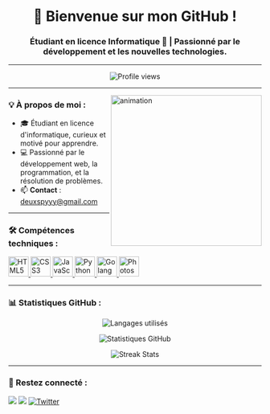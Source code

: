 <h1 align="center">👋 Bienvenue sur mon GitHub !</h1>
<h3 align="center">Étudiant en licence Informatique 🌟 | Passionné par le développement et les nouvelles technologies.</h3>

---

<p align="center">
  <img src="https://komarev.com/ghpvc/?username=2spy&label=Visiteurs&color=0e75b6&style=flat" alt="Profile views"/>
</p>

---

<img align="right" src="https://github.com/Adam-pw/Adam-pw/blob/main/animation_500_kxa883sd.gif" alt="animation" width="300"/>

### 💡 À propos de moi :
- 🎓 Étudiant en licence d'informatique, curieux et motivé pour apprendre.
- 💻 Passionné par le développement web, la programmation, et la résolution de problèmes.
- 📫 **Contact** : deuxspyyy@gmail.com

---

### 🛠️ Compétences techniques :
<p align="left">
  <!-- HTML -->
  <a href="https://www.w3.org/html/" target="_blank" rel="noreferrer">
    <img src="https://cdn.jsdelivr.net/gh/devicons/devicon/icons/html5/html5-original.svg" alt="HTML5" width="40" height="40"/>
  </a>
  <!-- CSS -->
  <a href="https://www.w3schools.com/css/" target="_blank" rel="noreferrer">
    <img src="https://cdn.jsdelivr.net/gh/devicons/devicon/icons/css3/css3-original.svg" alt="CSS3" width="40" height="40"/>
  </a>
  <!-- JavaScript -->
  <a href="https://developer.mozilla.org/en-US/docs/Web/JavaScript" target="_blank" rel="noreferrer">
    <img src="https://cdn.jsdelivr.net/gh/devicons/devicon/icons/javascript/javascript-original.svg" alt="JavaScript" width="40" height="40"/>
  </a>
  <!-- Python -->
  <a href="https://www.python.org/" target="_blank" rel="noreferrer">
    <img src="https://cdn.jsdelivr.net/gh/devicons/devicon/icons/python/python-original.svg" alt="Python" width="40" height="40"/>
  </a>
  <!-- GoLang -->
  <a href="https://go.dev/" target="_blank" rel="noreferrer">
    <img src="https://cdn.jsdelivr.net/gh/devicons/devicon/icons/go/go-original.svg" alt="Golang" width="40" height="40"/>
  </a>
  <!-- Photoshop -->
  <a href="https://www.adobe.com/products/photoshop.html" target="_blank" rel="noreferrer">
    <img src="https://cdn.jsdelivr.net/gh/devicons/devicon/icons/photoshop/photoshop-plain.svg" alt="Photoshop" width="40" height="40"/>
  </a>
</p>

---

### 📊 Statistiques GitHub :
<p align="center">
  <img align="center" src="https://github-readme-stats.vercel.app/api/top-langs?username=2spy&show_icons=true&locale=en&bg_color=0d1117&text_color=ffffff&layout=compact" alt="Langages utilisés"/>
</p>

<p align="center">
  <img align="center" src="https://github-readme-stats.vercel.app/api?username=2spy&show_icons=true&locale=en&bg_color=0d1117&text_color=ffffff" alt="Statistiques GitHub"/>
</p>

<p align="center">
  <img align="center" src="https://github-readme-streak-stats.herokuapp.com/?user=2spy&theme=dark&background=0d1117" alt="Streak Stats"/>
</p>

---

### 📱 Restez connecté :
<p align="left">
  <a href="https://linkedin.com/in/"><img src="https://img.shields.io/badge/-LinkedIn-0e76a8?style=for-the-badge&logo=Linkedin&logoColor=white"/></a>
  <a href="mailto:deuxspyyy@gmail.com"><img src="https://img.shields.io/badge/-Email-D14836?style=for-the-badge&logo=Gmail&logoColor=white"/></a>
  <a href="https://twitter.com/"><img src="https://img.shields.io/twitter/follow/?logo=twitter&style=for-the-badge" alt="Twitter"/></a>
</p>
